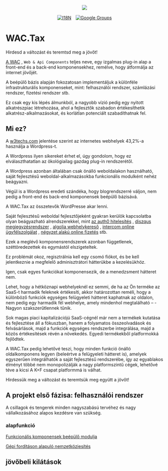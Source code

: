 <p align="center"><a href="https://wac.tax"><img src="https://cdn.jsdelivr.net/gh/wactax/img/logo.svg"/></a></p><p align="center"><a href="https://github.com/wactax/wac.tax/blob/main/doc/README.md#readme"><img alt="I18N" src="https://cdn.jsdelivr.net/gh/wactax/img/t.svg"/></a>　<a href="https://groups.google.com/u/2/g/wactax"><img alt="Google Groups" src="https://cdn.jsdelivr.net/gh/wactax/img/g-groups.svg"/></a></p>

# WAC.Tax

Hirdesd a változást és teremtsd meg a jövőt!

[A WAC](https://wac.tax) , `Web & Api Components` teljes neve, egy izgalmas plug-in alap a front-end és a back-end komponensekhez, remélve, hogy átformálja az internet jövőjét.

A beépülő bázis alapján fokozatosan implementáljuk a különféle infrastrukturális komponenseket, mint: felhasználói rendszer, számlázási rendszer, fizetési rendszer stb.

Ez csak egy kis lépés álmunkból, a nagyobb vízió pedig egy nyitott alkatrészpiac létrehozása, ahol a fejlesztők szabadon értékesíthetik alkatrész-alkalmazásokat, és korlátlan potenciált szabadíthatnak fel.

## Mi ez?

A [w3techs.com](https://w3techs.com/technologies/details/cm-wordpress) jelentése szerint az internetes webhelyek 43,2%-a használja a Wordpress-t.

A Wordpress ilyen sikereket érhet el, úgy gondolom, hogy ez elválaszthatatlan az ökológiailag gazdag plug-in rendszerétől.

A Wordpress azonban általában csak önálló weboldalakon használható, saját fejlesztésű weboldal-alkalmazásokba funkcionális modulként nehéz beágyazni.

Végül is a Wordpress eredeti szándéka, hogy blogrendszerré váljon, nem pedig a front-end és back-end komponensek beépülő bázisává.

A WAC.Tax az összetevők WordPresse akar lenni.

Saját fejlesztésű weboldal fejlesztőjeként gyakran kerülök kapcsolatba olyan beágyazható alrendszerekkel, mint [az auth0 hitelesítés](https://auth0.com) , [diszqus megjegyzésrendszer](https://disqus.com) , [algolia webhelykereső](https://www.algolia.com) , [intercom online ügyfélszolgálat](https://www.intercom.com) , [négyzet alakú online fizetés](https://developer.squareup.com/docs/web-payments/overview) stb.

Ezek a meglévő komponensrendszerek azonban függetlenek, széttöredezettek és egymástól elszigeteltek.

Ez problémát okoz, regisztrálnia kell egy csomó fiókot, és be kell jelentkeznie a megfelelő adminisztrátori hátterükbe a kezelésükhöz.

Igen, csak egyes funkciókat komponensezik, de a menedzsment hátteret nem.

Lehet, hogy a hétköznapi webhelyeknél ez semmi, de ha az Ön terméke az SaaS-t harmadik feleknek értékesíti, akkor határozottan reméli, hogy a különböző funkciók egységes felügyeleti hátteret kaphatnak az oldalon, nem pedig egy harmadik fél webhelye, amely mindenhol megtalálható – - Nagyon szakszerűtlennek tűnik.

Sok magas piaci kapitalizációjú SaaS-cégnél már nem a termékek kutatása és fejlesztése áll a fókuszban, hanem a folyamatos összeolvadások és felvásárlások, majd a funkciók egységes rendszerbe integrálása, majd a közös értékesítések révén a növekedés. Egyedi termékekből platformokká fejlődtek.

A WAC.Tax pedig lehetővé teszi, hogy minden funkció önálló oldalkomponens legyen (beleértve a felügyeleti hátteret is), amelyek egyszerűen integrálhatók a saját fejlesztésű rendszerébe, így az egyablakos élményt többé nem monopolizálják a nagy platformszintű cégek, lehetővé téve a kicsi A K+F csapat platformmá is válhat.

Hirdessük meg a változást és teremtsük meg együtt a jövőt!

## A projekt első fázisa: felhasználói rendszer

A csillagok és tengerek minden nagyszabású tervéhez és nagy vállalkozásához alapos kezdésre van szükség.

### alapfunkció

[Funkcionális komponensek beépülő modulja](./pkg.md)

[Gépi fordításon alapuló nemzetköziesítés](./i18n.md)

## jövőbeli kilátások
